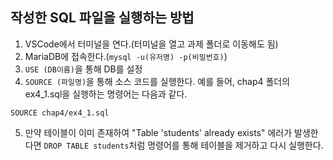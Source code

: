 ## 작성한 SQL 파일을 실행하는 방법
1. VSCode에서 터미널을 연다.(터미널을 열고 과제 폴더로 이동해도 됨)
2. MariaDB에 접속한다.(```mysql -u(유저명) -p(비밀번호)```)
3. ```USE (DB이름)```을 통해 DB를 설정
4. ```SOURCE (파일명)```을 통해 소스 코드를 실행한다. 예를 들어, chap4 폴더의 ex4_1.sql을 실행하는 명령어는 다음과 같다.
```
SOURCE chap4/ex4_1.sql
```
5. 만약 테이블이 이미 존재하여 "Table 'students' already exists" 에러가 발생한다면 ```DROP TABLE students```처럼 명령어를 통해 테이블을 제거하고 다시 실행한다.
